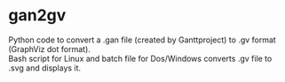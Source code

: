# gan2gv
Python code to convert a .gan file (created by Ganttproject) to .gv format (GraphViz dot format).  
Bash script for Linux and batch file for Dos/Windows converts .gv file to .svg and displays it.

